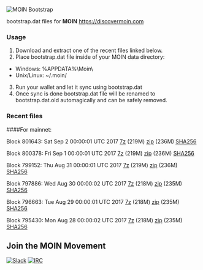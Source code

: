 ![MOIN Bootstrap](https://i.imgur.com/KjM1jMp.jpg)

bootstrap.dat files for **MOIN** https://discovermoin.com

### Usage

1. Download and extract one of the recent files linked below.
2. Place bootstrap.dat file inside of your MOIN data directory:
 - Windows: %APPDATA%\Moin\
 - Unix/Linux: ~/.moin/
3. Run your wallet and let it sync using bootstrap.dat
4. Once sync is done bootstrap.dat file will be renamed to bootstrap.dat.old automagically and can be safely removed.


### Recent files

####For mainnet:

Block 801643: Sat Sep  2 00:00:01 UTC 2017 [7z](https://transfer.sh/SH6Po/bootstrap.dat.20170902.7z) (219M) [zip](https://transfer.sh/13u6NK/bootstrap.dat.20170902.zip) (236M) [SHA256](https://transfer.sh/xXwTx/sha256.txt)

Block 800378: Fri Sep  1 00:00:01 UTC 2017 [7z](https://transfer.sh/11nG6O/bootstrap.dat.20170901.7z) (219M) [zip](https://transfer.sh/xsjWO/bootstrap.dat.20170901.zip) (236M) [SHA256](https://transfer.sh/9yzjZ/sha256.txt)

Block 799152: Thu Aug 31 00:00:01 UTC 2017 [7z](https://transfer.sh/GZqSO/bootstrap.dat.20170831.7z) (219M) [zip](https://transfer.sh/z5ANh/bootstrap.dat.20170831.zip) (236M) [SHA256](https://transfer.sh/hmm9w/sha256.txt)

Block 797886: Wed Aug 30 00:00:02 UTC 2017 [7z](https://transfer.sh/25ADA/bootstrap.dat.20170830.7z) (218M) [zip](https://transfer.sh/LorAn/bootstrap.dat.20170830.zip) (235M) [SHA256](https://transfer.sh/jOU9f/sha256.txt)

Block 796663: Tue Aug 29 00:00:01 UTC 2017 [7z](https://transfer.sh/artpU/bootstrap.dat.20170829.7z) (218M) [zip](https://transfer.sh/6ydY7/bootstrap.dat.20170829.zip) (235M) [SHA256](https://transfer.sh/dVNxr/sha256.txt)

Block 795430: Mon Aug 28 00:00:02 UTC 2017 [7z](https://transfer.sh/PMF5D/bootstrap.dat.20170828.7z) (218M) [zip](https://transfer.sh/KzpgX/bootstrap.dat.20170828.zip) (235M) [SHA256](https://transfer.sh/xkSwD/sha256.txt)

## Join the MOIN Movement

[![Slack](https://i.imgur.com/Xy0IEJN.png)](https://discovermoin.herokuapp.com)
[![IRC](http://i.imgur.com/amUnKGQ.png)](https://kiwiirc.com/client/irc.freenode.net/#moin-crypto)
